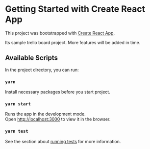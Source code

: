 # Getting Started with Create React App

This project was bootstrapped with [Create React App](https://github.com/facebook/create-react-app).

Its sample trello board project. More features will be added in time.

## Available Scripts

In the project directory, you can run:

### `yarn`

Install necessary packages before you start project.

### `yarn start`

Runs the app in the development mode.\
Open [http://localhost:3000](http://localhost:3000) to view it in the browser.

### `yarn test`

See the section about [running tests](https://facebook.github.io/create-react-app/docs/running-tests) for more information.
